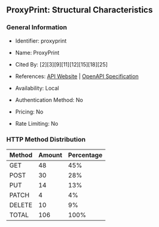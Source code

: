 ## ProxyPrint: Structural Characteristics

### General Information

- Identifier: proxyprint

- Name: ProxyPrint

- Cited By: [2][3][9][11][12][15][18][25]

- References: [API Website](https://github.com/ProxyPrint/proxyprint-kitchen) | [OpenAPI Specification](https://github.com/WebFuzzing/EMB/blob/master/openapi-swagger/proxyprint.json)

- Availability: Local

- Authentication Method: No

- Pricing: No

- Rate Limiting: No

### HTTP Method Distribution

| Method | Amount | Percentage |
|--------|--------|------------|
| GET | 48 | 45% |
| POST | 30 | 28% |
| PUT | 14 | 13% |
| PATCH | 4 | 4% |
| DELETE | 10 | 9% |
| TOTAL | 106 | 100% |
